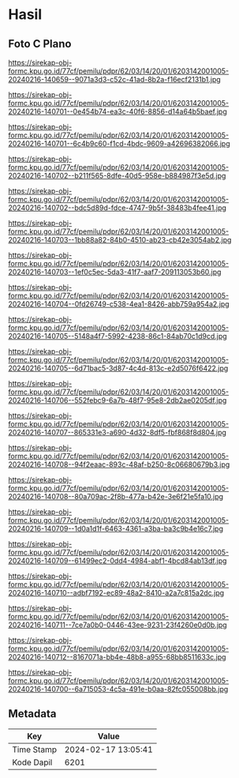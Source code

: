 # Hasil

## Foto C Plano

https://sirekap-obj-formc.kpu.go.id/77cf/pemilu/pdpr/62/03/14/20/01/6203142001005-20240216-140659--9071a3d3-c52c-41ad-8b2a-f16ecf2131b1.jpg

https://sirekap-obj-formc.kpu.go.id/77cf/pemilu/pdpr/62/03/14/20/01/6203142001005-20240216-140701--0e454b74-ea3c-40f6-8856-d14a64b5baef.jpg

https://sirekap-obj-formc.kpu.go.id/77cf/pemilu/pdpr/62/03/14/20/01/6203142001005-20240216-140701--6c4b9c60-f1cd-4bdc-9609-a42696382066.jpg

https://sirekap-obj-formc.kpu.go.id/77cf/pemilu/pdpr/62/03/14/20/01/6203142001005-20240216-140702--b211f565-8dfe-40d5-958e-b884987f3e5d.jpg

https://sirekap-obj-formc.kpu.go.id/77cf/pemilu/pdpr/62/03/14/20/01/6203142001005-20240216-140702--bdc5d89d-fdce-4747-9b5f-38483b4fee41.jpg

https://sirekap-obj-formc.kpu.go.id/77cf/pemilu/pdpr/62/03/14/20/01/6203142001005-20240216-140703--1bb88a82-84b0-4510-ab23-cb42e3054ab2.jpg

https://sirekap-obj-formc.kpu.go.id/77cf/pemilu/pdpr/62/03/14/20/01/6203142001005-20240216-140703--1ef0c5ec-5da3-41f7-aaf7-209113053b60.jpg

https://sirekap-obj-formc.kpu.go.id/77cf/pemilu/pdpr/62/03/14/20/01/6203142001005-20240216-140704--0fd26749-c538-4ea1-8426-abb759a954a2.jpg

https://sirekap-obj-formc.kpu.go.id/77cf/pemilu/pdpr/62/03/14/20/01/6203142001005-20240216-140705--5148a4f7-5992-4238-86c1-84ab70c1d9cd.jpg

https://sirekap-obj-formc.kpu.go.id/77cf/pemilu/pdpr/62/03/14/20/01/6203142001005-20240216-140705--6d71bac5-3d87-4c4d-813c-e2d5076f6422.jpg

https://sirekap-obj-formc.kpu.go.id/77cf/pemilu/pdpr/62/03/14/20/01/6203142001005-20240216-140706--552febc9-6a7b-48f7-95e8-2db2ae0205df.jpg

https://sirekap-obj-formc.kpu.go.id/77cf/pemilu/pdpr/62/03/14/20/01/6203142001005-20240216-140707--865331e3-a690-4d32-8df5-fbf868f8d804.jpg

https://sirekap-obj-formc.kpu.go.id/77cf/pemilu/pdpr/62/03/14/20/01/6203142001005-20240216-140708--94f2eaac-893c-48af-b250-8c06680679b3.jpg

https://sirekap-obj-formc.kpu.go.id/77cf/pemilu/pdpr/62/03/14/20/01/6203142001005-20240216-140708--80a709ac-2f8b-477a-b42e-3e6f21e5fa10.jpg

https://sirekap-obj-formc.kpu.go.id/77cf/pemilu/pdpr/62/03/14/20/01/6203142001005-20240216-140709--1d0a1d1f-6463-4361-a3ba-ba3c9b4e16c7.jpg

https://sirekap-obj-formc.kpu.go.id/77cf/pemilu/pdpr/62/03/14/20/01/6203142001005-20240216-140709--61499ec2-0dd4-4984-abf1-4bcd84ab13df.jpg

https://sirekap-obj-formc.kpu.go.id/77cf/pemilu/pdpr/62/03/14/20/01/6203142001005-20240216-140710--adbf7192-ec89-48a2-8410-a2a7c815a2dc.jpg

https://sirekap-obj-formc.kpu.go.id/77cf/pemilu/pdpr/62/03/14/20/01/6203142001005-20240216-140711--7ce7a0b0-0446-43ee-9231-23f4260e0d0b.jpg

https://sirekap-obj-formc.kpu.go.id/77cf/pemilu/pdpr/62/03/14/20/01/6203142001005-20240216-140712--8167071a-bb4e-48b8-a955-68bb8511633c.jpg

https://sirekap-obj-formc.kpu.go.id/77cf/pemilu/pdpr/62/03/14/20/01/6203142001005-20240216-140700--6a715053-4c5a-491e-b0aa-82fc055008bb.jpg


## Metadata

| Key        | Value               |
| ---------- | ------------------- |
| Time Stamp | 2024-02-17 13:05:41 |
| Kode Dapil | 6201                |



